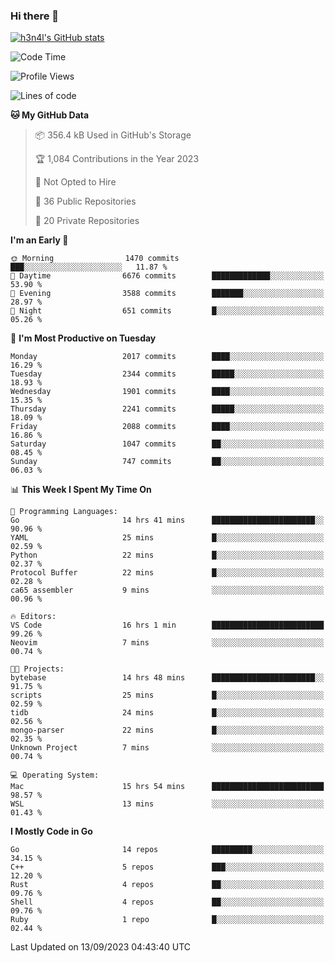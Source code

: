 ### Hi there 👋

[![h3n4l's GitHub stats](https://github-readme-stats.vercel.app/api?username=h3n4l&count_private=true&show_icons=true&theme=radical)](https://github.com/h3n4l/github-readme-stats)

<!--START_SECTION:waka-->
![Code Time](http://img.shields.io/badge/Code%20Time-1%2C580%20hrs%2031%20mins-blue)

![Profile Views](http://img.shields.io/badge/Profile%20Views-13-blue)

![Lines of code](https://img.shields.io/badge/From%20Hello%20World%20I%27ve%20Written-3.4%20million%20lines%20of%20code-blue)

**🐱 My GitHub Data** 

> 📦 356.4 kB Used in GitHub's Storage 
 > 
> 🏆 1,084 Contributions in the Year 2023
 > 
> 🚫 Not Opted to Hire
 > 
> 📜 36 Public Repositories 
 > 
> 🔑 20 Private Repositories 
 > 
**I'm an Early 🐤** 

```text
🌞 Morning                1470 commits        ███░░░░░░░░░░░░░░░░░░░░░░   11.87 % 
🌆 Daytime                6676 commits        █████████████░░░░░░░░░░░░   53.90 % 
🌃 Evening                3588 commits        ███████░░░░░░░░░░░░░░░░░░   28.97 % 
🌙 Night                  651 commits         █░░░░░░░░░░░░░░░░░░░░░░░░   05.26 % 
```
📅 **I'm Most Productive on Tuesday** 

```text
Monday                   2017 commits        ████░░░░░░░░░░░░░░░░░░░░░   16.29 % 
Tuesday                  2344 commits        █████░░░░░░░░░░░░░░░░░░░░   18.93 % 
Wednesday                1901 commits        ████░░░░░░░░░░░░░░░░░░░░░   15.35 % 
Thursday                 2241 commits        █████░░░░░░░░░░░░░░░░░░░░   18.09 % 
Friday                   2088 commits        ████░░░░░░░░░░░░░░░░░░░░░   16.86 % 
Saturday                 1047 commits        ██░░░░░░░░░░░░░░░░░░░░░░░   08.45 % 
Sunday                   747 commits         ██░░░░░░░░░░░░░░░░░░░░░░░   06.03 % 
```


📊 **This Week I Spent My Time On** 

```text
💬 Programming Languages: 
Go                       14 hrs 41 mins      ███████████████████████░░   90.96 % 
YAML                     25 mins             █░░░░░░░░░░░░░░░░░░░░░░░░   02.59 % 
Python                   22 mins             █░░░░░░░░░░░░░░░░░░░░░░░░   02.37 % 
Protocol Buffer          22 mins             █░░░░░░░░░░░░░░░░░░░░░░░░   02.28 % 
ca65 assembler           9 mins              ░░░░░░░░░░░░░░░░░░░░░░░░░   00.96 % 

🔥 Editors: 
VS Code                  16 hrs 1 min        █████████████████████████   99.26 % 
Neovim                   7 mins              ░░░░░░░░░░░░░░░░░░░░░░░░░   00.74 % 

🐱‍💻 Projects: 
bytebase                 14 hrs 48 mins      ███████████████████████░░   91.75 % 
scripts                  25 mins             █░░░░░░░░░░░░░░░░░░░░░░░░   02.59 % 
tidb                     24 mins             █░░░░░░░░░░░░░░░░░░░░░░░░   02.56 % 
mongo-parser             22 mins             █░░░░░░░░░░░░░░░░░░░░░░░░   02.35 % 
Unknown Project          7 mins              ░░░░░░░░░░░░░░░░░░░░░░░░░   00.74 % 

💻 Operating System: 
Mac                      15 hrs 54 mins      █████████████████████████   98.57 % 
WSL                      13 mins             ░░░░░░░░░░░░░░░░░░░░░░░░░   01.43 % 
```

**I Mostly Code in Go** 

```text
Go                       14 repos            █████████░░░░░░░░░░░░░░░░   34.15 % 
C++                      5 repos             ███░░░░░░░░░░░░░░░░░░░░░░   12.20 % 
Rust                     4 repos             ██░░░░░░░░░░░░░░░░░░░░░░░   09.76 % 
Shell                    4 repos             ██░░░░░░░░░░░░░░░░░░░░░░░   09.76 % 
Ruby                     1 repo              █░░░░░░░░░░░░░░░░░░░░░░░░   02.44 % 
```




 Last Updated on 13/09/2023 04:43:40 UTC
<!--END_SECTION:waka-->

